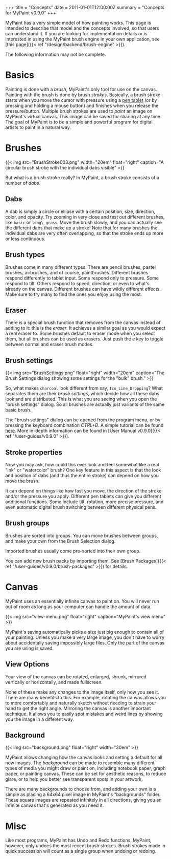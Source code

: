 +++
title = "Concepts"
date = 2011-01-01T12:00:00Z
summary = "Concepts for MyPaint v0.9.0"
+++

MyPaint has a very simple model of how painting works. This page is intended to
describe that model and the concepts involved, so that users can understand it.
If you are looking for implementation details or is interested in using the MyPaint
brush engine in your own application, see [this page]({{< ref "/design/backend/brush-engine" >}}).

The following information may not be complete.

# Basics
Painting is done with a *brush*, MyPaint's only tool for use on the canvas. Painting
with the brush is done by brush *strokes*. Basically, a brush stroke starts when
you move the cursor with pressure using a [pen tablet](http://en.wikipedia.org/wiki/Graphics_tablet)
(or by pressing and holding a mouse button) and finishes when you release the pressure/button.
Multiple brush strokes are used to *paint* an image on MyPaint's virtual canvas.
This image can be saved for sharing at any time. The goal of MyPaint is to be a
simple and powerful program for digital artists to paint in a natural way.

# Brushes

{{< img src="BrushStroke003.png" width="20em" float="right"
caption="A circular brush stroke with the individual dabs visible" >}}

But what is a brush stroke really? In MyPaint, a brush stroke consists of a number
of *dabs*.

## Dabs
A dab is simply a circle or ellipse with a certain position, size, direction, color,
and opacity. Try zooming in very close and test out different brushes, like `basic`
or `long\_grass`. Move the brush slowly, and you can actually see the different dabs
that make up a stroke! Note that for many brushes the individual dabs are very often
overlapping, so that the stroke ends up more or less continuous.

## Brush types
Brushes come in many different types. There are pencil brushes, pastel brushes,
airbrushes, and of course, paintbrushes. Different brushes respond differently to
tablet input. Some respond only to pressure. Some respond to tilt. Others respond
to speed, direction, or even to what's already on the canvas. Different brushes
can have wildly different effects. Make sure to try many to find the ones you enjoy
using the most.

## Eraser
There is a special brush function that removes from the canvas instead of adding
to it: this is the *eraser*. It achieves a similar goal as you would expect a real
eraser to. Some brushes default to eraser mode when you select them, but all brushes
can be used as erasers. Just push the *e* key to toggle between normal and eraser
brush modes.

## Brush settings
{{< img src="BrushSettings.png" float="right" width="20em"
caption="The Brush Settings dialog showing some settings for the \"bulk\" brush." >}}

So, what makes `charcoal` look different from say, `Ico_Line_Dropping`? What separates
them are their *brush settings*, which decide how all these dabs look and are distributed.
This is what you are seeing when you open the "brush settings" dialog. So all brushes
are actually just variants of the same basic brush.

The "brush settings" dialog can be opened from the program menu, or by pressing
the keyboard combination *CTRL+B*. A simple tutorial can be found [here](http://mypaint.intilinux.com/?page_id=173).
More in-depth information can be found in [User Manual v0.9.0]({{< ref "/user-guides/v0.9.0" >}}).

## Stroke properties
Now you may ask, how could this ever look and feel somewhat like a real "ink" or
"watercolor" brush? One key feature in this aspect is that the look and position
of dabs (and thus the entire stroke) can depend on how you move the brush.

It can depend on things like how fast you move, the direction of the stroke and/or
the pressure you apply. Different pen tablets can give you different additional
functions. Some include tilt, rotation, more precise pressure, and even automatic
digital brush switching between different physical pens.

## Brush groups
Brushes are sorted into groups. You can move brushes between groups, and make your
own from the Brush Selection dialog.

Imported brushes usually come pre-sorted into their own group.

You can add new brush packs by importing them. See [Brush Packages]({{< ref "/user-guides/v0.9.0/brush-packages" >}})
for details.

# Canvas
MyPaint uses an essentially infinite canvas to paint on. You will never run out
of room as long as your computer can handle the amount of data.

{{< img src="view-menu.png" float="right" caption="MyPaint's view menu" >}}

MyPaint's saving automatically picks a size just big enough to contain all of your
painting. Unless you make a very large image, you don't have to worry about accidentally
saving impossibly large files. Only the part of the canvas you are using is saved.

## View Options
Your view of the canvas can be rotated, enlarged, shrunk, mirrored vertically or
horizontally, and made fullscreen.

None of these make any changes to the image itself, only how you see it. There are
many benefits to this. For example, rotating the canvas allows you to more comfortably
and naturally sketch without needing to strain your hand to get the right angle.
Mirroring the canvas is another important technique. It allows you to easily spot
mistakes and weird lines by showing you the image in a different way.

## Background
{{< img src="background.png" float="right" width="30em" >}}

MyPaint allows changing how the canvas looks and setting a default for all new images.
The *background* can be made to resemble many different types of media you might
draw or paint on, including notebook paper, graph paper, or painting canvas. These
can be set for aesthetic reasons, to reduce glare, or to help you better see transparent
spots in your artwork.

There are many backgrounds to choose from, and adding your own is a simple as placing
a 64x64 pixel image in MyPaint's "backgrounds" folder. These square images are repeated
infinitely in all directions, giving you an infinite canvas that's generated as you need it.


# Misc
Like most programs, MyPaint has Undo and Redo functions. MyPaint, however, only
undoes the most recent brush strokes. Brush strokes made in quick succession will
count as a single group when undoing or redoing.

